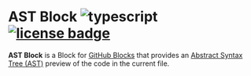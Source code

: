 # AST Block ![typescript](https://img.shields.io/badge/language-typescript-blue) [![license badge](https://img.shields.io/github/license/Kruithne/ast-block?color=blue)](LICENSE)

**AST Block** is a Block for [GitHub Blocks](https://blocks.githubnext.com/) that provides an [Abstract Syntax Tree (AST)](https://en.wikipedia.org/wiki/Abstract_syntax_tree) preview of the code in the current file.